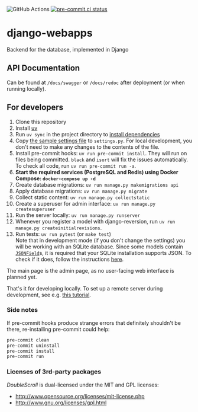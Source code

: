 ![GitHub Actions](https://github.com/samanthasgroup/django-webapps/actions/workflows/main.yml/badge.svg)
[![pre-commit.ci status](https://results.pre-commit.ci/badge/github/samanthasgroup/django-webapps/master.svg)](https://results.pre-commit.ci/latest/github/samanthasgroup/django-webapps/master)

# django-webapps

Backend for the database, implemented in Django

## API Documentation

Can be found at `/docs/swagger` or `/docs/redoc` after deployment (or when running locally).

## For developers

1. Clone this repository  
2. Install [uv](https://docs.astral.sh/uv/getting-started/installation/)  
3. Run `uv sync` in the project directory to [install dependencies](https://docs.astral.sh/uv/reference/cli/#uv-sync)  
4. Copy [the sample settings file](django_webapps/settings_sample.py) to `settings.py`. For local development, you don't need to make any changes to the contents of the file.  
5. Install pre-commit hooks: `uv run pre-commit install`. They will run on files being committed. `black` and `isort` will fix the issues automatically. To check all code, run `uv run pre-commit run -a`.  
6. **Start the required services (PostgreSQL and Redis) using Docker Compose: `docker-compose up -d`**  
7. Create database migrations: `uv run manage.py makemigrations api`  
8. Apply database migrations: `uv run manage.py migrate`  
9. Collect static content: `uv run manage.py collectstatic`  
10. Create a superuser for admin interface: `uv run manage.py createsuperuser`  
11. Run the server locally: `uv run manage.py runserver`  
12. Whenever you register a model with django-reversion, run `uv run manage.py createinitialrevisions`.  
13. Run tests: `uv run pytest` (or `make test`)  
Note that in development mode (if you don't change the settings) you will be working with an SQLite database. Since some models contain [`JSONField`](https://docs.djangoproject.com/en/4.1/ref/models/fields/#django.db.models.JSONField)s, it is required that your SQLite installation supports JSON. To check if it does, follow the instructions [here](https://code.djangoproject.com/wiki/JSON1Extension).

The main page is the admin page, as no user-facing web interface is planned yet.

That's it for developing locally. To set up a remote server during development, see e.g. [this tutorial](https://www.digitalocean.com/community/tutorials/how-to-set-up-django-with-postgres-nginx-and-gunicorn-on-ubuntu-22-04).

### Side notes

If pre-commit hooks produce strange errors that definitely shouldn't be there, re-installing pre-commit could help:

```bash
pre-commit clean
pre-commit uninstall
pre-commit install
pre-commit run
```

### Licenses of 3rd-party packages

_DoubleScroll_ is dual-licensed under the MIT and GPL licenses:

* <http://www.opensource.org/licenses/mit-license.php>
* <http://www.gnu.org/licenses/gpl.html>
